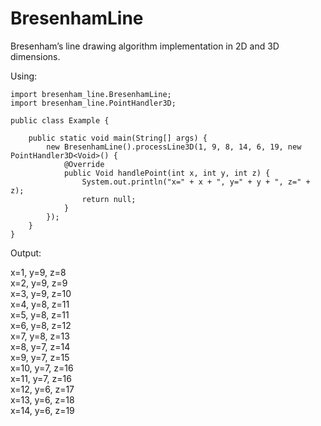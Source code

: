 BresenhamLine
=============

Bresenham’s line drawing algorithm implementation in 2D and 3D dimensions.

Using:

    import bresenham_line.BresenhamLine;
    import bresenham_line.PointHandler3D;

    public class Example {

        public static void main(String[] args) {
            new BresenhamLine().processLine3D(1, 9, 8, 14, 6, 19, new PointHandler3D<Void>() {
                @Override
                public Void handlePoint(int x, int y, int z) {
                    System.out.println("x=" + x + ", y=" + y + ", z=" + z);
                    return null;
                }
            });
        }
    }

Output:

x=1, y=9, z=8<br/>
x=2, y=9, z=9<br/>
x=3, y=9, z=10<br/>
x=4, y=8, z=11<br/>
x=5, y=8, z=11<br/>
x=6, y=8, z=12<br/>
x=7, y=8, z=13<br/>
x=8, y=7, z=14<br/>
x=9, y=7, z=15<br/>
x=10, y=7, z=16<br/>
x=11, y=7, z=16<br/>
x=12, y=6, z=17<br/>
x=13, y=6, z=18<br/>
x=14, y=6, z=19<br/>
